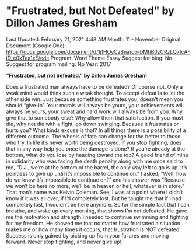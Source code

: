 # "Frustrated, but Not Defeated" by Dillon James Gresham

Last Updated: February 21, 2021 4:48 AM
Month: 11 - November
Original Document (Google Doc): https://docs.google.com/document/d/1jfHOyCzSnardo-bMfiB0zCRzLQ7tcA-iD_c0kTea1xE/edit
Program: Word Theme Essay
Suggest for blog: No
Suggest for program mailing: No
Year: 2017

**“Frustrated, but not defeated.” by Dillon James Gresham**

Does a frustrated man always have to be defeated? Of course not. Only a weak mind would think such a weak thought. To accept defeat is to let the other side win. Just because something frustrates you, doesn’t mean you should “give-in”. Your morals will always be yours, your achievements will always be yours, your sweat and hard work will always be from you. Why give that to somebody else? Why allow them that satisfaction. If you must die, why not die with a fight, go down swinging. Because it frustrates or hurts you? What kinda excuse is that? In all things there is a possibility of a different outcome. The wheels of fate can change for the better to those who try. In life it’s never worth being destroyed. If you stop fighting, does that in any way help you once the damage is done? If you’re already at the bottom, what do you lose by heading toward the top? A good friend of mine in solidarity who was facing the death penalty along with me once said to me, “D.J., we’re at the bottom of the barrel, the only way left to go is up. It’s pointless to give up until it’s impossible to continue on.” I asked, “Well, how do we know it’s impossible to continue on?” and his answer was “Because we won’t be here no more, we’ll be in heaven or hell, whatever is in store.” That man’s name was Kelvin Coleman. See, I was at a point where I didn’t know if it was all over, if I’d completely lost. But he taught me that if I had completely lost, I wouldn’t be here anymore. So for the simple fact that I can breathe, and wake up every morning, that shows I’m not defeated. He gave me the motivation and strength I needed to continue swimming and fighting for my freedom. He showed me that no matter how frustrated a situation makes me or how many times it occurs, that frustration is NOT defeated. Success is only gained by picking up from your failures and moving forward. Never stop fighting, and never give up!